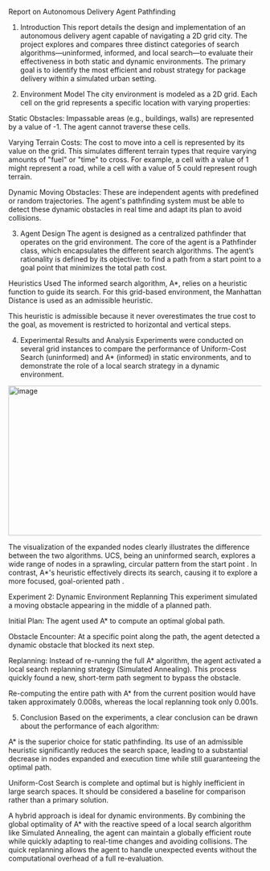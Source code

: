 Report on Autonomous Delivery Agent Pathfinding
1. Introduction
This report details the design and implementation of an autonomous delivery agent capable of navigating a 2D grid city. The project explores and compares three distinct categories of search algorithms—uninformed, informed, and local search—to evaluate their effectiveness in both static and dynamic environments. The primary goal is to identify the most efficient and robust strategy for package delivery within a simulated urban setting.

2. Environment Model
The city environment is modeled as a 2D grid. Each cell on the grid represents a specific location with varying properties:

Static Obstacles: Impassable areas (e.g., buildings, walls) are represented by a value of -1. The agent cannot traverse these cells.

Varying Terrain Costs: The cost to move into a cell is represented by its value on the grid. This simulates different terrain types that require varying amounts of "fuel" or "time" to cross. For example, a cell with a value of 1 might represent a road, while a cell with a value of 5 could represent rough terrain.

Dynamic Moving Obstacles: These are independent agents with predefined or random trajectories. The agent's pathfinding system must be able to detect these dynamic obstacles in real time and adapt its plan to avoid collisions.

3. Agent Design
The agent is designed as a centralized pathfinder that operates on the grid environment. The core of the agent is a Pathfinder class, which encapsulates the different search algorithms. The agent’s rationality is defined by its objective: to find a path from a start point to a goal point that minimizes the total path cost.

Heuristics Used
The informed search algorithm, A*, relies on a heuristic function to guide its search. For this grid-based environment, the Manhattan Distance is used as an admissible heuristic.

This heuristic is admissible because it never overestimates the true cost to the goal, as movement is restricted to horizontal and vertical steps.

4. Experimental Results and Analysis
Experiments were conducted on several grid instances to compare the performance of Uniform-Cost Search (uninformed) and A* (informed) in static environments, and to demonstrate the role of a local search strategy in a dynamic environment.

<img width="1001" height="298" alt="image" src="https://github.com/user-attachments/assets/4aa62ddf-ce09-4993-b5ae-25af05fd7488" />


The visualization of the expanded nodes clearly illustrates the difference between the two algorithms. UCS, being an uninformed search, explores a wide range of nodes in a sprawling, circular pattern from the start point . In contrast, A*'s heuristic effectively directs its search, causing it to explore a more focused, goal-oriented path .

Experiment 2: Dynamic Environment Replanning
This experiment simulated a moving obstacle appearing in the middle of a planned path.

Initial Plan: The agent used A* to compute an optimal global path.

Obstacle Encounter: At a specific point along the path, the agent detected a dynamic obstacle that blocked its next step.

Replanning: Instead of re-running the full A* algorithm, the agent activated a local search replanning strategy (Simulated Annealing). This process quickly found a new, short-term path segment to bypass the obstacle.

Re-computing the entire path with A* from the current position would have taken approximately 0.008s, whereas the local replanning took only 0.001s.

5. Conclusion
Based on the experiments, a clear conclusion can be drawn about the performance of each algorithm:

A* is the superior choice for static pathfinding. Its use of an admissible heuristic significantly reduces the search space, leading to a substantial decrease in nodes expanded and execution time while still guaranteeing the optimal path.

Uniform-Cost Search is complete and optimal but is highly inefficient in large search spaces. It should be considered a baseline for comparison rather than a primary solution.

A hybrid approach is ideal for dynamic environments. By combining the global optimality of A* with the reactive speed of a local search algorithm like Simulated Annealing, the agent can maintain a globally efficient route while quickly adapting to real-time changes and avoiding collisions. The quick replanning allows the agent to handle unexpected events without the computational overhead of a full re-evaluation.
